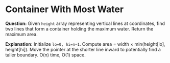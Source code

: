 # Container With Most Water

**Question:**
Given `height` array representing vertical lines at coordinates, find two lines that form a container holding the maximum water. Return the maximum area.

**Explanation:**
Initialize `lo=0, hi=n−1`. Compute area = width × min(height[lo], height[hi]). Move the pointer at the shorter line inward to potentially find a taller boundary. O(n) time, O(1) space.